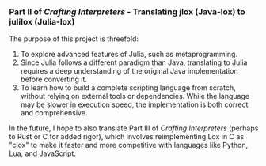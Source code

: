 ### Part II of *Crafting Interpreters* - Translating jlox (Java-lox) to julilox (Julia-lox)

The purpose of this project is threefold:
1. To explore advanced features of Julia, such as metaprogramming.
2. Since Julia follows a different paradigm than Java, translating to Julia requires a deep understanding of the original Java implementation before converting it.
3. To learn how to build a complete scripting language from scratch, without relying on external tools or dependencies. While the language may be slower in execution speed, the implementation is both correct and comprehensive.

In the future, I hope to also translate Part III of *Crafting Interpreters* (perhaps to Rust or C for added rigor), which involves reimplementing Lox in C as "clox" to make it faster and more competitive with languages like Python, Lua, and JavaScript.

